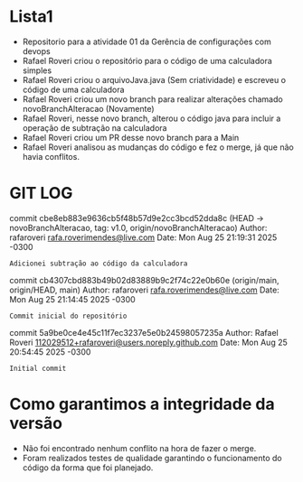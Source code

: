 # Lista1
- Repositorio para a atividade 01 da Gerência de configurações com devops
- Rafael Roveri criou o repositório para o código de uma calculadora simples
- Rafael Roveri criou o arquivoJava.java (Sem criatividade) e escreveu o código de uma calculadora
- Rafael Roveri criou um novo branch para realizar alterações chamado novoBranchAlteracao (Novamente)
- Rafael Roveri, nesse novo branch, alterou o código java para incluir a operação de subtração na calculadora
- Rafael Roveri criou um PR desse novo branch para a Main
- Rafael Roveri analisou as mudanças do código e fez o merge, já que não havia conflitos.

# GIT LOG

commit cbe8eb883e9636cb5f48b57d9e2cc3bcd52dda8c (HEAD -> novoBranchAlteracao, tag: v1.0, origin/novoBranchAlteracao)
Author: rafaroveri <rafa.roverimendes@live.com>
Date:   Mon Aug 25 21:19:31 2025 -0300

    Adicionei subtração ao código da calculadora

commit cb4307cbd883b49b02d83889b9c2f74c22e0b60e (origin/main, origin/HEAD, main)
Author: rafaroveri <rafa.roverimendes@live.com>
Date:   Mon Aug 25 21:14:45 2025 -0300

    Commit inicial do repositório

commit 5a9be0ce4e45c11f7ec3237e5e0b24598057235a
Author: Rafael Roveri <112029512+rafaroveri@users.noreply.github.com>
Date:   Mon Aug 25 20:54:45 2025 -0300

    Initial commit

# Como garantimos a integridade da versão

- Não foi encontrado nenhum conflito na hora de fazer o merge.
- Foram realizados testes de qualidade garantindo o funcionamento do código da forma que foi planejado.
